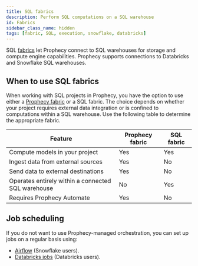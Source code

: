 ```yaml
---
title: SQL fabrics
description: Perform SQL computations on a SQL warehouse
id: Fabrics
sidebar_class_name: hidden
tags: [fabric, SQL, execution, snowflake, databricks]
---
```


SQL [fabrics](docs/getting-started/concepts/fabrics.md) let Prophecy connect to SQL warehouses for storage and compute engine capabilities. Prophecy supports connections to Databricks and Snowflake SQL warehouses.

## When to use SQL fabrics

When working with SQL projects in Prophecy, you have the option to use either a [Prophecy fabric](/administration/fabrics/prophecy-fabrics) or a SQL fabric. The choice depends on whether your project requires external data integration or is confined to computations within a SQL warehouse. Use the following table to determine the appropriate fabric.

| Feature                                            | Prophecy fabric | SQL fabric |
| -------------------------------------------------- | --------------- | ---------- |
| Compute models in your project                     | Yes             | Yes        |
| Ingest data from external sources                  | Yes             | No         |
| Send data to external destinations                 | Yes             | No         |
| Operates entirely within a connected SQL warehouse | No              | Yes        |
| Requires Prophecy Automate                         | Yes             | No         |

## Job scheduling

If you do not want to use Prophecy-managed orchestration, you can set up jobs on a regular basis using:

- [Airflow](docs/Orchestration/airflow/airflow.md) (Snowflake users).
- [Databricks jobs](docs/Orchestration/databricks-jobs.md) (Databricks users).
